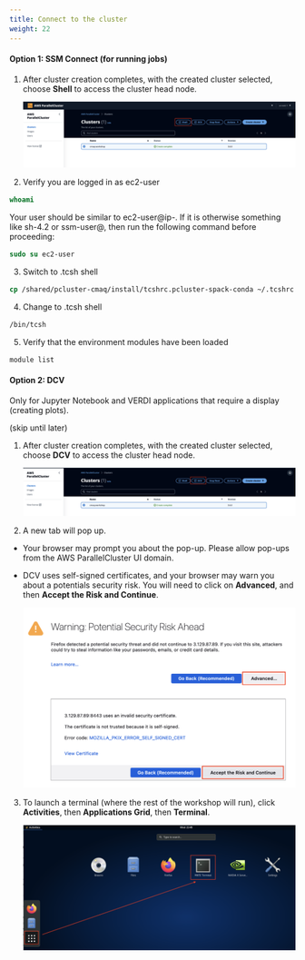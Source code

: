 ```yaml
---
title: Connect to the cluster
weight: 22
--- 
```


#### Option 1: SSM Connect (for running jobs)

1. After cluster creation completes, with the created cluster selected, choose **Shell** to access the cluster head node.

    ![Connect cluster - shell](/static/images/1-connectcluster-shell.png)

2. Verify you are logged in as ec2-user

```csh
whoami
```

Your user should be similar to ec2-user@ip-<IP-address>. If it is otherwise something like sh-4.2 or ssm-user@<IP-address>, then run the following command before proceeding:

```csh
sudo su ec2-user
```

3. Switch to .tcsh shell 

```csh
cp /shared/pcluster-cmaq/install/tcshrc.pcluster-spack-conda ~/.tcshrc 
```

4. Change to .tcsh shell

```csh
/bin/tcsh
``` 

5. Verify that the environment modules have  been loaded

```csh
module list
```



#### Option 2: DCV

Only for Jupyter Notebook and VERDI applications that require a display (creating plots).

(skip until later)

1. After cluster creation completes, with the created cluster selected, choose **DCV** to access the cluster head node.

    ![Connect cluster - DCV](/static/images/1-connectcluster-dcv.png)

2. A new tab will pop up.

* Your browser may prompt you about the pop-up. Please allow pop-ups from the AWS ParallelCluster UI domain. 

* DCV uses self-signed certificates, and your browser may warn you about a potentials security risk. You will need to click on **Advanced**, and then **Accept the Risk and Continue**. 

    ![Connect cluster - DCV pop-up](/static/images/1-connectcluster-dcvpopup.png)

3. To launch a terminal (where the rest of the workshop will run), click **Activities**, then **Applications Grid**, then **Terminal**. 

    ![Connect cluster - DCV terminal](/static/images/6-verdi-dcv-select-terminal.png)
